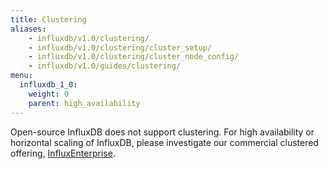 ```yaml
---
title: Clustering
aliases:
    - influxdb/v1.0/clustering/
    - influxdb/v1.0/clustering/cluster_setup/
    - influxdb/v1.0/clustering/cluster_node_config/
    - influxdb/v1.0/guides/clustering/
menu:
  influxdb_1_0:
    weight: 0
    parent: high_availability
---
```


Open-source InfluxDB does not support clustering.
For high availability or horizontal scaling of InfluxDB, please investigate our
commercial clustered offering,
[InfluxEnterprise](https://portal.influxdata.com/).
